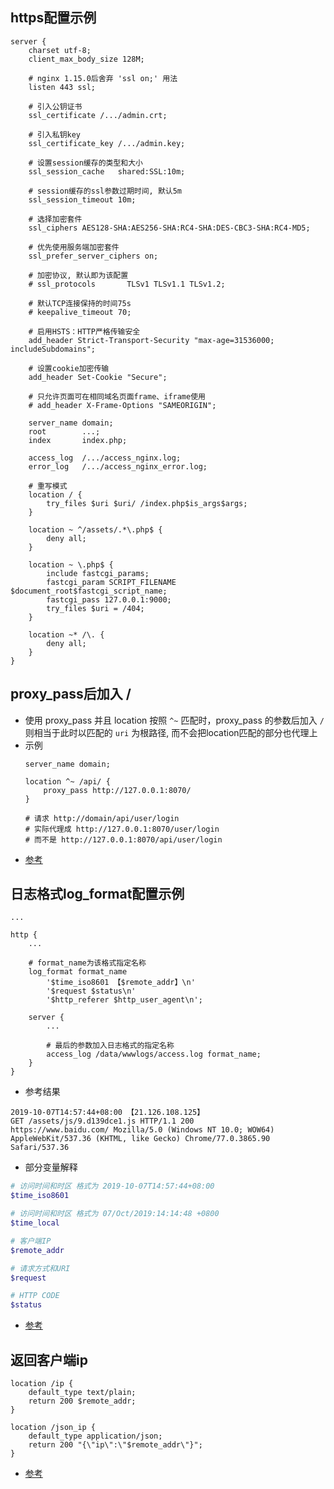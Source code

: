 ## https配置示例
```nginx
server {
    charset utf-8;
    client_max_body_size 128M;

    # nginx 1.15.0后舍弃 'ssl on;' 用法
    listen 443 ssl;

    # 引入公钥证书
    ssl_certificate /.../admin.crt;

    # 引入私钥key
    ssl_certificate_key /.../admin.key;

    # 设置session缓存的类型和大小
    ssl_session_cache   shared:SSL:10m;

    # session缓存的ssl参数过期时间, 默认5m
    ssl_session_timeout 10m;

    # 选择加密套件
    ssl_ciphers AES128-SHA:AES256-SHA:RC4-SHA:DES-CBC3-SHA:RC4-MD5;

    # 优先使用服务端加密套件
    ssl_prefer_server_ciphers on;

    # 加密协议, 默认即为该配置
    # ssl_protocols       TLSv1 TLSv1.1 TLSv1.2;

    # 默认TCP连接保持的时间75s
    # keepalive_timeout 70;

    # 启用HSTS：HTTP严格传输安全
    add_header Strict-Transport-Security "max-age=31536000; includeSubdomains";

    # 设置cookie加密传输
    add_header Set-Cookie "Secure";

    # 只允许页面可在相同域名页面frame、iframe使用
    # add_header X-Frame-Options "SAMEORIGIN";

    server_name domain;
    root        ...;
    index       index.php;

    access_log  /.../access_nginx.log;
    error_log   /.../access_nginx_error.log;

    # 重写模式
    location / {
        try_files $uri $uri/ /index.php$is_args$args;
    }

    location ~ ^/assets/.*\.php$ {
        deny all;
    }

    location ~ \.php$ {
        include fastcgi_params;
        fastcgi_param SCRIPT_FILENAME $document_root$fastcgi_script_name;
        fastcgi_pass 127.0.0.1:9000;
        try_files $uri = /404;
    }

    location ~* /\. {
        deny all;
    }
}
```

## proxy_pass后加入 /

* 使用 proxy_pass 并且 location 按照 `^~` 匹配时，proxy_pass 的参数后加入 `/` 则相当于此时以匹配的 `uri` 为根路径, 而不会把location匹配的部分也代理上
* 示例
    ```nginx
    server_name domain;

    location ^~ /api/ {
        proxy_pass http://127.0.0.1:8070/
    }

    # 请求 http://domain/api/user/login
    # 实际代理成 http://127.0.0.1:8070/user/login
    # 而不是 http://127.0.0.1:8070/api/user/login
    ```
* [参考](http://www.cnblogs.com/AloneSword/p/3673829.html)

## 日志格式log_format配置示例
```nginx
...

http {
    ...

    # format_name为该格式指定名称
    log_format format_name
        '$time_iso8601 【$remote_addr】\n'
        '$request $status\n'
        '$http_referer $http_user_agent\n';

    server {
        ...

        # 最后的参数加入日志格式的指定名称
        access_log /data/wwwlogs/access.log format_name;
    }
}
```

* 参考结果
```
2019-10-07T14:57:44+08:00 【21.126.108.125】
GET /assets/js/9.d139dce1.js HTTP/1.1 200
https://www.baidu.com/ Mozilla/5.0 (Windows NT 10.0; WOW64) AppleWebKit/537.36 (KHTML, like Gecko) Chrome/77.0.3865.90 Safari/537.36
```

* 部分变量解释
```sh
# 访问时间和时区 格式为 2019-10-07T14:57:44+08:00
$time_iso8601

# 访问时间和时区 格式为 07/Oct/2019:14:14:48 +0800
$time_local

# 客户端IP
$remote_addr

# 请求方式和URI
$request

# HTTP CODE
$status
```

* [参考](https://www.cnblogs.com/joshua317/p/6651203.html)

## 返回客户端ip
```nginx
location /ip {
    default_type text/plain;
    return 200 $remote_addr;
}

location /json_ip {
    default_type application/json;
    return 200 "{\"ip\":\"$remote_addr\"}";
}
```

* [参考](https://www.ecalamia.com/blog/show-ip-api-nginx/)